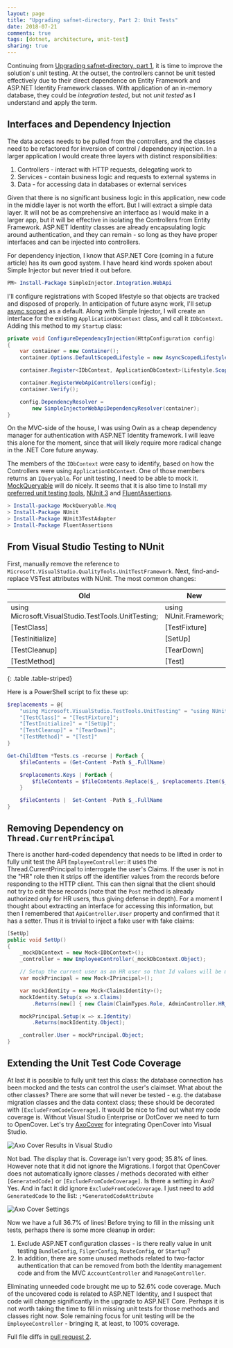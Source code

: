```yaml
---
layout: page
title: "Upgrading safnet-directory, Part 2: Unit Tests"
date: 2018-07-21
comments: true
tags: [dotnet, architecture, unit-test]
sharing: true
---
```


Continuing from [Upgrading safnet-directory, part 1](/archive/2018/07/15/upgrading-safnet-directory/), it is time to improve the solution's unit testing. At the outset, the controllers cannot be unit tested effectively due to their direct dependence on Entity Framework and ASP.NET Identity Framework classes. With application of an in-memory database, they could be _integration tested_, but not _unit tested_ as I understand and apply the term.

## Interfaces and Dependency Injection

The data access needs to be pulled from the controllers, and the classes need to be  refactored for inversion of control / dependency injection. In a larger application I would create three layers with distinct responsibilities:

1. Controllers - interact with HTTP requests, delegating work to
1. Services - contain business logic and requests to external systems in
1. Data - for accessing data in databases or external services

Given that there is no significant business logic in this application, new code in the middle layer is not worth the effort. But I will extract a simple data layer. It will not be as comprehensive an interface as I would make in a larger app, but it will be effective in isolating the Controllers from Entity Framework.  ASP.NET Identity classes are already encapsulating logic around authentication, and they can remain - so long as they have proper interfaces and can be injected into controllers.

For dependency injection, I know that ASP.NET Core (coming in a future article) has its own good system. I have heard kind words spoken about Simple Injector but never tried it out before.

```PowerShell
PM> Install-Package SimpleInjector.Integration.WebApi
```

I'll configure registrations with Scoped lifestyle so that objects are tracked and disposed of properly. In anticipation of future async work, I'll setup [async scoped](https://simpleinjector.readthedocs.io/en/latest/lifetimes.html#asyncscoped) as a default. Along with Simple Injector, I will create an interface for the existing `ApplicationDbContext` class, and call it `IDbContext`. Adding this method to my `Startup` class:

```csharp
private void ConfigureDependencyInjection(HttpConfiguration config)
{
    var container = new Container();
    container.Options.DefaultScopedLifestyle = new AsyncScopedLifestyle();

    container.Register<IDbContext, ApplicationDbContext>(Lifestyle.Scoped);

    container.RegisterWebApiControllers(config);
    container.Verify();

    config.DependencyResolver =
        new SimpleInjectorWebApiDependencyResolver(container);
}
```

On the MVC-side of the house, I was using Owin as a cheap dependency manager for authentication with ASP.NET Identity framework. I will leave this alone for the moment, since that will likely require more radical change in the .NET Core future anyway.

The members of the `IDbContext` were easy to identify, based on how the Controllers were using `ApplicationDbContext`. One of those members returns an `IQueryable`. For unit testing, I need to be able to mock it. [MockQueryable](https://github.com/romantitov/MockQueryable) will do nicely. It seems that it is also time to Install my [preferred unit testing tools](/archive/2018/07/04/dotnet-unit-test-tools/), [NUnit 3](http://nunit.org/) and [FluentAssertions](https://fluentassertions.com/).

```PowerShell
> Install-package MockQueryable.Moq
> Install-Package NUnit
> Install-Package NUnit3TestAdapter
> Install-Package FluentAssertions
```

## From Visual Studio Testing to NUnit

First, manually remove the reference to `Microsoft.VisualStudio.QualityTools.UnitTestFramework`. Next,  find-and-replace VSTest attributes with NUnit. The most common changes:

| Old | New |
|-----|-----|
| using Microsoft.VisualStudio.TestTools.UnitTesting; | using NUnit.Framework; |
| \[TestClass] | \[TestFixture] |
| \[TestInitialize] | \[SetUp] |
| \[TestCleanup] | \[TearDown] |
| \[TestMethod] | \[Test] |
{: .table .table-striped}

Here is a PowerShell script to fix these up:

```PowerShell
$replacements = @{
    "using Microsoft.VisualStudio.TestTools.UnitTesting" = "using NUnit.Framework";
    "[TestClass]" = "[TestFixture]";
    "[TestInitialize]" = "[SetUp]";
    "[TestCleanup]" = "[TearDown]";
    "[TestMethod]" = "[Test]"
}

Get-ChildItem *Tests.cs -recurse | ForEach {
    $fileContents = (Get-Content -Path $_.FullName)

    $replacements.Keys | ForEach {
        $fileContents = $fileContents.Replace($_, $replacements.Item($_))
    }

    $fileContents |  Set-Content -Path $_.FullName
}
```

## Removing Dependency on `Thread.CurrentPrincipal`

There is another hard-coded dependency that needs to be lifted in order to fully unit test the API `EmployeeController`: it uses the Thread.CurrentPrincipal to interrogate the user's Claims. If the user is not in the "HR" role then it strips off the identifier values from the records before responding to the HTTP client. This can then signal that the client should not try to edit these records (note that the `Post` method is already authorized only for HR users, thus giving defense in depth). For a moment I thought about extracting an interface for accessing this information, but then I remembered that  `ApiController.User` property and confirmed that it has a setter. Thus it is trivial to inject a fake user with fake claims:

```csharp
[SetUp]
public void SetUp()
{
    _mockDbContext = new Mock<IDbContext>();
    _controller = new EmployeeController(_mockDbContext.Object);

    // Setup the current user as an HR user so that Id values will be mapped for editing
    var mockPrincipal = new Mock<IPrincipal>();

    var mockIdentity = new Mock<ClaimsIdentity>();
    mockIdentity.Setup(x => x.Claims)
        .Returns(new[] { new Claim(ClaimTypes.Role, AdminController.HR_ROLE) });

    mockPrincipal.Setup(x => x.Identity)
        .Returns(mockIdentity.Object);

    _controller.User = mockPrincipal.Object;
}
```

## Extending the Unit Test Code Coverage

At last it is possible to fully unit test this class: the database connection has been mocked and the tests can control the user's claimset. What about the other classes? There are some that will never be tested - e.g. the database migration classes and the data context class; these should be decorated with `[ExcludeFromCodeCoverage]`. It would be nice to find out what my code coverage is. Without Visual Studio Enterprise or DotCover we need to turn to OpenCover. Let's try [AxoCover](https://github.com/axodox/AxoCover) for integrating OpenCover into Visual Studio.

![Axo Cover Results in Visual Studio](/images/axo-cover-1.png)

Not bad. The display that is. Coverage isn't very good; 35.8% of lines. However note that it did not ignore the Migrations. I forgot that OpenCover does not automatically ignore classes / methods decorated with either `[GeneratedCode]` or `[ExcludeFromCodeCoverage]`. Is there a setting in Axo? Yes. And in fact it did ignore `ExcludeFromCodeCoverage`. I just need to add `GeneratedCode` to the list: `;*GeneratedCodeAttribute`

![Axo Cover Settings](/images/axo-cover-2.png)

Now we have a full 36.7% of lines! Before trying to fill in the missing unit tests, perhaps there is some more cleanup in order:

1. Exclude ASP.NET configuration classes - is there really value in unit testing `BundleConfig`, `FilgerConfig`, `RouteConfig`, or `Startup`?
1. In addition, there are some unused methods related to two-factor authentication that can be removed from both the Identity management code and from the MVC `AccountController` and `ManageController`.

Eliminating unneeded code brought me up to 52.6% code coverage. Much of the uncovered code is related to ASP.NET Identity, and I suspect that code will change significantly in the upgrade to ASP.NET Core. Perhaps it is not worth taking the time to fill in missing unit tests for those methods and classes right now. Sole remaining focus for unit testing will be the `EmployeeController` - bringing it, at least, to 100% coverage.

Full file diffs in [pull request 2](https://github.com/stephenfuqua/safnetDirectory/pull/2).